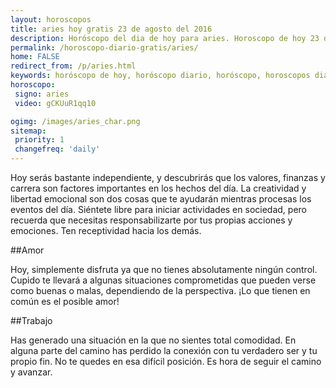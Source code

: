 ```yaml
---
layout: horoscopos
title: aries hoy gratis 23 de agosto del 2016 
description: Horóscopo del dia de hoy para aries. Horoscopo de hoy 23 de agosto del 2016. Las predicciones de amor, trabajo, vida personal gratis.
permalink: /horoscopo-diario-gratis/aries/
home: FALSE
redirect_from: /p/aries.html
keywords: horóscopo de hoy, horóscopo diario, horóscopo, horoscopos diarios gratis del dia de hoy, horóscopo diario gratis,horóscopo 2016, horóscopo esperanza gracia, horoscopo aries hoy, horoscop, horóscopos gratis, horoscopo aries, horoscopo aries 2016, Tarot, Astrologia, Zodíaco, aries, horoscopo gratis
horoscopo:
 signo: aries
 video: gCKUuR1qq10

ogimg: /images/aries_char.png
sitemap:
 priority: 1
 changefreq: 'daily'
---
```



Hoy serás bastante independiente, y descubrirás que los valores, finanzas y carrera son factores importantes en los hechos del día. La creatividad y libertad emocional son dos cosas que te ayudarán mientras procesas los eventos del día. Siéntete libre para iniciar actividades en sociedad, pero recuerda que necesitas responsabilizarte por tus propias acciones y emociones. Ten receptividad hacia los demás.

##Amor

Hoy, simplemente disfruta ya que no tienes absolutamente ningún control. Cupido te llevará a algunas situaciones comprometidas que pueden verse como buenas o malas, dependiendo de la perspectiva. ¡Lo que tienen en común es el posible amor!

##Trabajo

Has generado una situación en la que no sientes total comodidad. En alguna parte del camino has perdido la conexión con tu verdadero ser y tu propio fin. No te quedes en esa difícil posición. Es hora de seguir el camino y avanzar.